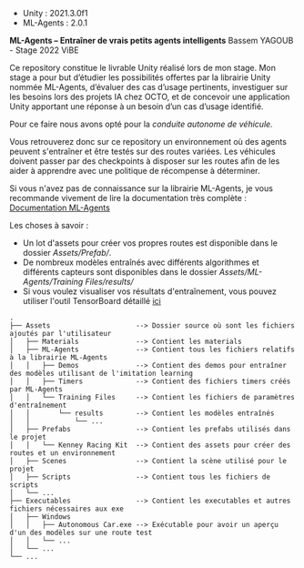 ﻿- Unity : 2021.3.0f1
- ML-Agents : 2.0.1

**ML-Agents – Entraîner de vrais petits agents intelligents**
Bassem YAGOUB - Stage 2022 ViBE


Ce repository constitue le livrable Unity réalisé lors de mon stage.
Mon stage a pour but d’étudier les possibilités offertes par la librairie Unity nommée ML-Agents,
d’évaluer des cas d’usage pertinents, investiguer sur les besoins lors des projets IA chez
OCTO, et de concevoir une application Unity apportant une réponse à un besoin d’un cas
d’usage identifié.

Pour ce faire nous avons opté pour la *conduite autonome de véhicule.*

Vous retrouverez donc sur ce repository un environnement où des agents peuvent s'entraîner et être testés sur des routes variées.
Les véhicules doivent passer par des checkpoints à disposer sur les routes afin de les aider à apprendre avec une politique de récompense à déterminer.

Si vous n'avez pas de connaissance sur la librairie ML-Agents, je vous recommande vivement de lire la documentation très complète :
[Documentation ML-Agents](https://github.com/Unity-Technologies/ml-agents/tree/main/docs)

Les choses à savoir :
- Un lot d'assets pour créer vos propres routes est disponible dans le dossier *Assets/Prefab/*.
- De nombreux modèles entraînés avec différents algorithmes et différents capteurs sont disponibles dans le dossier *Assets/ML-Agents/Training Files/results/*
- Si vous voulez visualiser vos résultats d'entraînement, vous pouvez utiliser l'outil TensorBoard détaillé [ici](https://github.com/Unity-Technologies/ml-agents/blob/main/docs/Using-Tensorboard.md)

```
.
├── Assets                     --> Dossier source où sont les fichiers ajoutés par l'utilisateur
│   ├── Materials              --> Contient les materials
│   ├── ML-Agents              --> Contient tous les fichiers relatifs à la librairie ML-Agents
│	│	├── Demos              --> Contient des demos pour entraîner des modèles utilisant de l'imitation learning
│	│	├── Timers             --> Contient des fichiers timers créés par ML-Agents
│	│	└── Training Files     --> Contient les fichiers de paramètres d'entraînement 
│	│		└── results        --> Contient les modèles entraînés
│	│			└── ...
│   ├── Prefabs                --> Contient les prefabs utilisés dans le projet
│	│	└── Kenney Racing Kit  --> Contient des assets pour créer des routes et un environnement
│   ├── Scenes                 --> Contient la scène utilisé pour le projet
│   ├── Scripts                --> Contient tous les fichiers de scripts
│   └── ...
├── Executables                --> Contient les executables et autres fichiers nécessaires aux exe
│   ├── Windows
│	│	├── Autonomous Car.exe --> Exécutable pour avoir un aperçu d'un des modèles sur une route test
│   │   └── ...
│   └── ...
└── ...
```